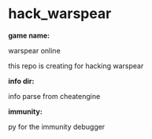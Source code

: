 # hack_warspear
**game name:**

warspear online

this repo is creating for hacking warspear 

**info dir:**

info parse from cheatengine

**immunity:**

py for the immunity debugger